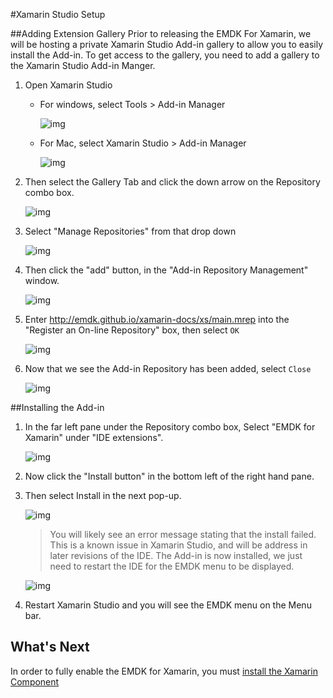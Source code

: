 #Xamarin Studio Setup

<!--## Watch This Guide
![yt:4z1HQ1M3qJ0](images/video.png)-->


##Adding Extension Gallery
Prior to releasing the EMDK For Xamarin, we will be hosting a private Xamarin Studio Add-in gallery to allow you to easily install the 
Add-in. To get access to the gallery, you need to add a gallery to the Xamarin Studio Add-in Manger.



1. Open Xamarin Studio
	
	* For windows, select Tools > Add-in Manager

		![img](images/xs/OpenAddinManager_win.png)

	* For Mac, select Xamarin Studio > Add-in Manager

		![img](images/xs/OpenAddinManager_mac.png)


2. Then select the Gallery Tab and click the down arrow on the Repository combo box.

	![img](images/xs/GalleryTabAndRepoDownArrow.png)



3. Select "Manage Repositories" from that drop down

	![img](images/xs/SelectManageRepositories.png)

4. Then click the "add" button, in the "Add-in Repository Management" window.
	
	![img](images/xs/SelectAddRepo.png)
	
5. Enter http://emdk.github.io/xamarin-docs/xs/main.mrep into the "Register an On-line Repository" box, then select `OK`

	![img](images/xs/EnterRepoURL.png)


6. Now that we see the Add-in Repository has been added, select `Close`
	
	![img](images/xs/RepoAddedNowSelectClose.png)



##Installing the Add-in

1. In the far left pane under the Repository combo box, Select "EMDK for Xamarin" under "IDE extensions".
	
	![img](images/xs/ClickInstallButton.png)

2.  Now click the "Install button" in the bottom left of the right hand pane.

3. Then select Install in the next pop-up.

	![img](images/xs/SelectInstallFromPopup.png)

	> You will likely see an error message stating that the install failed. This is a known issue in Xamarin Studio, and will
	be address in later revisions of the IDE.  The Add-in is now installed, we just need to restart the IDE for the EMDK menu to be displayed.  
	
	![img](images/xs/InstallFailed.png)


4. Restart Xamarin Studio and you will see the EMDK menu on the Menu bar.





## What's Next
In order to fully enable the EMDK for Xamarin, you must [install the Xamarin Component](../guide/component/install)

